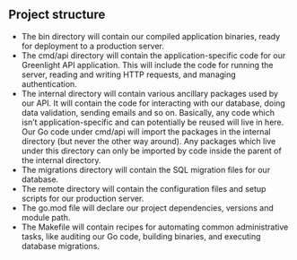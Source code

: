 ## Project structure
- The bin directory will contain our compiled application binaries, ready for deployment to a production server.
- The cmd/api directory will contain the application-specific code for our Greenlight API application. This will include the code for running the server, reading and writing HTTP requests, and managing authentication.
- The internal directory will contain various ancillary packages used by our API. It will contain the code for interacting with our database, doing data validation, sending emails and so on. Basically, any code which isn’t application-specific and can potentially be reused will live in here. Our Go code under cmd/api will import the packages in the internal directory (but never the other way around). Any packages which live under this directory can only be imported by code inside the parent of the internal directory.
- The migrations directory will contain the SQL migration files for our database.
- The remote directory will contain the configuration files and setup scripts for our production server.
- The go.mod file will declare our project dependencies, versions and module path.
- The Makefile will contain recipes for automating common administrative tasks, like auditing our Go code, building binaries, and executing database migrations.